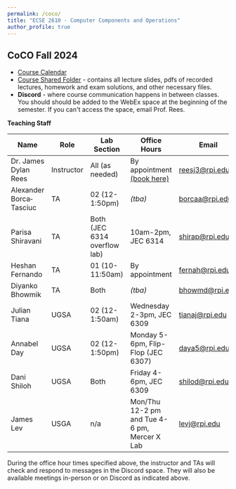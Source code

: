 ```yaml
---
permalink: /coco/
title: "ECSE 2610 - Computer Components and Operations"
author_profile: true
---
```


## CoCO Fall 2024

* [Course Calendar](https://docs.google.com/spreadsheets/d/1ZMBrMZQafYQkDq-hXXXMoT3DYaLaOsYWDn9MzZFm504/edit?usp=sharing)
* [Course Shared Folder](https://u.pcloud.link/publink/show?code=kZvtBO0ZLH4q6HXwWdktRzuunSGw6XPYlf57) - contains all lecture slides, pdfs of recorded lectures, homework and exam solutions, and other necessary files.
* **Discord** - where course communication happens in between classes.  You should should be added to the WebEx space at the beginning of the semester.  If you can't access the space, email Prof. Rees.

**Teaching Staff**

| Name  | Role | Lab Section | Office Hours | Email | Discord Name |
| ------------- | ------------- | ------------- | ------------- | ------------- | ------------- |
| Dr. James Dylan Rees | Instructor  | All (as needed)  | By appointment [(book here)](https://calendly.com/reesj3/coco-office-hours) | reesj3@rpi.edu  | j.dylanrees |
| Alexander Borca‐Tasciuc  | TA  | 02 (12-1:50pm)  | *(tba)* | borcaa@rpi.edu  | alexborca |
| Parisa Shiravani | TA  | Both (JEC 6314 overflow lab)  | 10am-2pm, JEC 6314 | shirap@rpi.edu  | parisan_sh |
| Heshan Fernando | TA  | 01 (10-11:50am)  | By appointment | fernah@rpi.edu  | Heshan |
| Diyanko Bhowmik | TA  | Both  | *(tba)* | bhowmd@rpi.edu  | diyanko |
| Julian Tiana | UGSA  | 02 (12-1:50am)  | Wednesday 2-3pm, JEC 6309 | tianaj@rpi.edu | succulent2000 |
| Annabel Day | UGSA  | 02 (12-1:50pm)   | Monday 5-6pm, Flip-Flop (JEC 6307) | daya5@rpi.edu | catalyst_26 |
| Dani Shiloh | UGSA  | Both | Friday 4-6pm, JEC 6309 | shilod@rpi.edu | neothesomething |
| James Lev | USGA | n/a | Mon/Thu 12-2 pm and Tue 4-6 pm,  Mercer X Lab | levj@rpi.edu | gamese | 

During the office hour times specified above, the instructor and TAs will check and respond to messages in the Discord space.  They will also be available meetings in-person or on Discord as indicated above.



